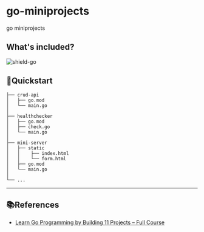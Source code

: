 # go-miniprojects

go miniprojects

## What's included?

![shield-go][shield-go]

## 🚀Quickstart

```
├── crud-api
│   ├── go.mod
│   └── main.go
│
├── healthchecker
│   ├── go.mod
│   ├── check.go
│   └── main.go
│
├── mini-server
│   ├── static
│   │    ├── index.html  
│   │    └── form.html
│   ├── go.mod
│   └── main.go
│
└── ...
```

---

## 📚References

- [Learn Go Programming by Building 11 Projects – Full Course](https://www.youtube.com/watch?v=jFfo23yIWac)

[shield-go]: https://img.shields.io/badge/Golang-1.21.x-00ADD8?logo=go&logoColor=00ADD8&style=flat-square